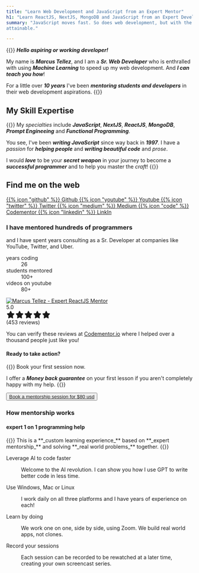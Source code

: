 ```yaml
---
title: "Learn Web Development and JavaScript from an Expert Mentor"
h1: "Learn ReactJS, NextJS, MongoDB and JavaScript from an Expert Developer"
summary: "JavaScript moves fast. So does web development, but with the help of an Expert Mentor and Sr. Developer, it is
attainable."

---
```


{{<lead>}}
  **_Hello aspiring or working developer!_**
  
  My name is **_Marcus Tellez_**, and I am a **_Sr. Web Developer_** who is enthralled with using
  **_Machine Learning_** to speed up my web development. And **_I can teach you how_**!

  For a little over **_10 years_** I've been **_mentoring students and developers_** in their web development
  aspirations.
  {{</lead>}}


<h2 class="uppercase font-black">My Skill Expertise</h2>

{{<lead>}}
  My _specialties_ include **_JavaScript_**, **_NextJS_**, **_ReactJS_**, **_MongoDB_**, **_Prompt Engineeing_** and
  **_Functional Programming_**.

  You see, I've been **_writing JavaScript_** since way back in **_1997_**. I have a _passion_ for **_helping people_**
  and **_writing beautiful code_** and _prose_.

  I would _**love**_ to be your _**secret weapon**_ in your journey to become a _**successful programmer**_ and to help
  you master the _craft_!
{{</lead>}}

<h2 class="uppercase font-black w-full text-center">Find me on the web</h2>
<div class="flex items-center flex-wrap my-3 justify-center gap-2">
  <a href="https://github.com/marktellez" target="_blank" class="cursor-pointer hover:border-primary-300 border-b-2 border-transparent hover:text-primary-300 text-neutral-300 transition duration-200 whitespace-nowrap flex gap-2 w-full items-center justify-center px-5 pt-3 text-base font-medium sm:w-auto">
    <span class="mb-1 icon">{{% icon  "github" %}}</span>
    Github
  </a>
  <a href="https://youtube.com/devmentorlive" target="_blank" class="cursor-pointer hover:border-primary-300 border-b-2 border-transparent hover:text-primary-300 text-neutral-300 transition duration-200 whitespace-nowrap flex gap-2 w-full items-center justify-center px-5 pt-3 text-base font-medium sm:w-auto">
    <span class="mb-1 icon">{{% icon  "youtube" %}}</span>
    Youtube
  </a>
  <a href="https://twitter.com/devmentorlive" target="_blank" class="cursor-pointer hover:border-primary-300 border-b-2 border-transparent hover:text-primary-300 text-neutral-300 transition duration-200 whitespace-nowrap flex gap-2 w-full items-center justify-center px-5 pt-3 text-base font-medium sm:w-auto">
    <span class="mb-1 icon">{{% icon  "twitter" %}}</span>
    Twitter
  </a>
  <a href="https://medium.com/@devmentorlive" target="_blank" class="cursor-pointer hover:border-primary-300 border-b-2 border-transparent hover:text-primary-300 text-neutral-300 transition duration-200 whitespace-nowrap flex gap-2 w-full items-center justify-center px-5 pt-3 text-base font-medium sm:w-auto">
    <span class="mb-1 icon">{{% icon  "medium" %}}</span>
    Medium
  </a>
  <a href="https://codementor.io/@devmentorlive" target="_blank" class="cursor-pointer hover:border-primary-300 border-b-2 border-transparent hover:text-primary-300 text-neutral-300 transition duration-200 whitespace-nowrap flex gap-2 w-full items-center justify-center px-5 pt-3 text-base font-medium sm:w-auto">
    <span class="mb-1 icon">{{% icon  "code" %}}</span>
    Codementor
  </a>
  <a href="https://www.linkedin.com/in/marcus-tellez-9285991bb/" target="_blank" class="cursor-pointer hover:border-primary-300 border-b-2 border-transparent hover:text-primary-300 text-neutral-300 transition duration-200 whitespace-nowrap flex gap-2 w-full items-center justify-center px-5 pt-3 text-base font-medium sm:w-auto">
    <span class="mb-1 icon">{{% icon  "linkedin" %}}</span>
    LinkIn
  </a>
</div>
  
<div class="bg-primary-500 bg-opacity-10   py-4 my-8">
  <div class="mx-auto max-w-4xl text-center">
    <h3 class="uppercase text-3xl font-bold tracking-tight  sm:text-4xl">I have mentored hundreds of programmers</h3>
    <p class="mt-3 text-xl sm:mt-4">and I have spent years consulting as a Sr. Developer at companies like YouTube,
      Twitter, and Uber.</p>
  </div>

  <dl class="my-10 text-center sm:mx-auto sm:grid sm:max-w-3xl sm:grid-cols-3 sm:gap-8">
    <div class="flex flex-col">
      <dt class="order-2 mt-2 text-lg font-medium leading-6">years coding</dt>
      <dd class="order-1 text-5xl font-bold tracking-tight">26</dd>
    </div>
    <div class="flex flex-col">
      <dt class="order-2 mt-2 text-lg font-medium leading-6">students mentored</dt>
      <dd class="order-1 text-5xl font-bold tracking-tight">100+</dd>
    </div>
    <div class="flex flex-col">
      <dt class="order-2 mt-2 text-lg font-medium leading-6">videos on youtube</dt>
      <dd class="order-1 text-5xl font-bold tracking-tight">80+</dd>
    </div>
  </dl>
</div>



<div class="gap-8 md:flex  items-center">
  <div class="w-full md:w-1/2">
    <div class="w-[400px] mx-auto ">
    <div class=" flex justify-center ">
      <a class="cursor-pointer" href="https://www.youtube.com/watch?v=lTLs0izq0hQ" target="_blank">
        <img src="/intro.jpg" class="max-h-[200px]" alt="Marcus Tellez - Expert ReactJS Mentor">
      </a>
    </div>
    <div class="flex items-center gap-3 justify-center w-full">
      <div>5.0</div>
      <div class="flex text-primary-500 items-center"><svg xmlns="http://www.w3.org/2000/svg" width="24" height="24"
          viewBox="0 0 24 24">
          <g fill="none" fill-rule="evenodd">
            <path d="M0 0h24v24H0z"></path>
            <path fill="currentColor" fill-rule="nonzero"
              d="M13.2 2.7l2.3 5 5.4.8c1 .2 1.5 1.4.7 2.2l-3.9 4.1.9 5.7c.2 1.1-1 1.9-1.9 1.3L12 19.2l-4.7 2.6c-.9.5-2.1-.3-1.9-1.3l.9-5.7-3.9-4.1c-.7-.8-.3-2 .7-2.2l5.4-.8 2.3-5c.5-.9 1.9-.9 2.4 0z">
            </path>
          </g>
        </svg><svg xmlns="http://www.w3.org/2000/svg" width="24" height="24" viewBox="0 0 24 24">
          <g fill="none" fill-rule="evenodd">
            <path d="M0 0h24v24H0z"></path>
            <path fill="currentColor" fill-rule="nonzero"
              d="M13.2 2.7l2.3 5 5.4.8c1 .2 1.5 1.4.7 2.2l-3.9 4.1.9 5.7c.2 1.1-1 1.9-1.9 1.3L12 19.2l-4.7 2.6c-.9.5-2.1-.3-1.9-1.3l.9-5.7-3.9-4.1c-.7-.8-.3-2 .7-2.2l5.4-.8 2.3-5c.5-.9 1.9-.9 2.4 0z">
            </path>
          </g>
        </svg><svg xmlns="http://www.w3.org/2000/svg" width="24" height="24" viewBox="0 0 24 24">
          <g fill="none" fill-rule="evenodd">
            <path d="M0 0h24v24H0z"></path>
            <path fill="currentColor" fill-rule="nonzero"
              d="M13.2 2.7l2.3 5 5.4.8c1 .2 1.5 1.4.7 2.2l-3.9 4.1.9 5.7c.2 1.1-1 1.9-1.9 1.3L12 19.2l-4.7 2.6c-.9.5-2.1-.3-1.9-1.3l.9-5.7-3.9-4.1c-.7-.8-.3-2 .7-2.2l5.4-.8 2.3-5c.5-.9 1.9-.9 2.4 0z">
            </path>
          </g>
        </svg><svg xmlns="http://www.w3.org/2000/svg" width="24" height="24" viewBox="0 0 24 24">
          <g fill="none" fill-rule="evenodd">
            <path d="M0 0h24v24H0z"></path>
            <path fill="currentColor" fill-rule="nonzero"
              d="M13.2 2.7l2.3 5 5.4.8c1 .2 1.5 1.4.7 2.2l-3.9 4.1.9 5.7c.2 1.1-1 1.9-1.9 1.3L12 19.2l-4.7 2.6c-.9.5-2.1-.3-1.9-1.3l.9-5.7-3.9-4.1c-.7-.8-.3-2 .7-2.2l5.4-.8 2.3-5c.5-.9 1.9-.9 2.4 0z">
            </path>
          </g>
        </svg><svg xmlns="http://www.w3.org/2000/svg" width="24" height="24" viewBox="0 0 24 24">
          <g fill="none" fill-rule="evenodd">
            <path d="M0 0h24v24H0z"></path>
            <path fill="currentColor" fill-rule="nonzero"
              d="M13.2 2.7l2.3 5 5.4.8c1 .2 1.5 1.4.7 2.2l-3.9 4.1.9 5.7c.2 1.1-1 1.9-1.9 1.3L12 19.2l-4.7 2.6c-.9.5-2.1-.3-1.9-1.3l.9-5.7-3.9-4.1c-.7-.8-.3-2 .7-2.2l5.4-.8 2.3-5c.5-.9 1.9-.9 2.4 0z">
            </path>
          </g>
        </svg></div><span>(453 reviews)</span>
    </div>
    <p class="text-center">You can <span class="font-bold italic">verify these reviews</span> at <a href="https://www.codementor.io/@marktellez">Codementor.io</a> where I helped over a thousand people <span class="font-bold italic">just like you</span>!</p>
    </div></div>
  <div
    class="w-full md:w-1/2 bg-primary-500 bg-opacity-10  rounded-xl p-8 prose dark:prose-invert text-neutral-400 mx-auto max-w-7xl px-6  lg:px-8 ">
    <h4 class="mt-0 uppercase font-black text-lg">Ready to take action?</h4>
   
{{<lead>}}
Book your first session now. 

I offer a **_Money back guarantee_** on your first lesson if you aren't completely happy with my help.
{{</lead>}}
<div class="w-full flex justify-end">
      <button class="hover:scale-110 hover:bg-prmary-500 transition duration-200  bg-primary-700 rounded px-4 py-2 w-full">
        <a target="_blank" class="text-primary-100 " href="https://calendly.com/devmentorlive/mentorship-1hr">Book a mentorship
          session for $80 usd</a>
      </button>
    </div>
  </div>
</div>
<h3 class="uppercase mt-8 text-3xl font-bold tracking-tight text-neutral-50 ">How mentorship works</h3>
<div
  class="bg-primary-500 bg-opacity-10  rounded-xl p-8 prose dark:prose-invert text-neutral-400 mx-auto max-w-7xl px-6 lg:grid lg:grid-cols-3 lg:gap-x-12 lg:px-8 ">
  <div>
    <h4 class="text-3xl font-semibold leading-8 tracking-tight uppercase">expert 1 on 1 programming help</h4>
{{<lead>}}
This is a **_custom learning experience_** based on **_expert mentorship_** and solving **_real world problems_** together.
{{</lead>}}


  </div>
  <div class="mt-6 lg:col-span-2 lg:mt-0">
    <dl class="grid grid-cols-1 gap-6 sm:grid-flow-col sm:grid-cols-2 sm:grid-rows-2">
      <div class="relative">
        <dt>
          <p class="whitespace-nowrap uppercase sm:ml-10 text-lg font-semibold leading-8 text-neutral-50">Leverage AI to
            code faster</p>
        </dt>
        <dd class="mt-2 sm:ml-10 text-base leading-7 prose dark:prose-invert text-neutral-400">Welcome to the <span class=" font-bold italic">AI
          revolution</span>. I can show you how I use GPT to write better code in less time.</dd>
      </div>
      <div class="relative">
        <dt>
          <p class="whitespace-nowrap uppercase sm:ml-10 text-lg font-semibold leading-8 text-neutral-50">Use Windows,
            Mac or Linux</p>
        </dt>
        <dd class="mt-2 sm:ml-10 text-base leading-7 prose dark:prose-invert text-neutral-400">I work daily on all three
          platforms and I have years of experience on each!</dd>
      </div>
      <div class="relative">
        <dt>
          <p class="whitespace-nowrap uppercase sm:ml-10 text-lg font-semibold leading-8 text-neutral-50">Learn by doing
          </p>
        </dt>
        <dd class="mt-2 sm:ml-10 text-base leading-7 prose dark:prose-invert text-neutral-400">We work one on one, side
          by
          side, using <span class="italic font-bold">Zoom</span>. We build real world apps, not clones.</dd>
      </div>
      <div class="relative">
        <dt>
          <p class="whitespace-nowrap uppercase sm:ml-10 text-lg font-semibold leading-8 text-neutral-50 ">Record your
            sessions</p>
        </dt>
        <dd class="mt-2 sm:ml-10 text-base leading-7 prose dark:prose-invert text-neutral-400">Each session can be
          recorded
          to be rewatched at a later time, creating your own screencast series.</dd>
      </div>
    </dl>
  </div>
</div>